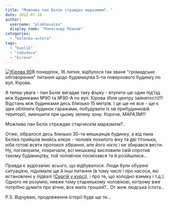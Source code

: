 ```yaml
---
title: "Можливо пан Бєлік страждає маразмом?.."
date: 2012-07-20
author: 
  username: "plakhovalex"
  display_name: "Олександр Плахов"
categories: 
  - "kolonka-avtora"
tags: 
  - "byelik"
  - "zabudova"
  - "kirova"
---
```


[![](https://mpz.brovary.org/wp-content/uploads/2012/07/64830897_2_400x400_prodam-pomeschenie-800-m2-kirova-90-fasad.jpg "Кірова 90")](https://mpz.brovary.org/wp-content/uploads/2012/07/64830897_2_400x400_prodam-pomeschenie-800-m2-kirova-90-fasad.jpg)В понеділок, 16 липня, відбулося так зване "громадське обговорення" питання щодо будівництва 5-ти поверхового будинку по вул. Кірова.

А тепер увага - пан Бєлік вигадав таку фішку - втулити ще один під'їзд між будинками №90 та №90-А по вул. Кірова (біля центру зайнятості)!!! Відстань між будинками десь близько 15 метрів. І це ще не все - ще є ідея обліпити будинок гаражами, побудувати їх на прибудинковій території, зменшити при цьому зелену зону. Короче, МАРАЗМ!!!

Можливо пан Бєлік страждає старческім маразмом?..

Отже, зібралося десь близько 30-ти мешканців будинку, а від пана Бєліка прийшов якийсь клєрк - чоловік похилого віку та дві тітоньки, ніби готові всети протокол зібрання, але його ніхто і не збирався вести. Ну, поговорили, покричали, всі мешканці висловили свій спротив такому будівництву, той чоловічок посміхався та й розійшлися...

Правда є аудіозапис всього, що відбувалося. Люди були обурені ситуацією, піднімали ще й інші питання (в тому числі і про насоси, які встановлені у підвалі ([Сергій у курсі](https://mpz.brovary.org/za-shho-vshanovuyut-byelika/ "За що вшановують Бєліка?")), і про те, що холодно взимку і т.д.). Одного не розумію, невже тому старенькому чоловікові, котрому вже потрібно думати про вічне, все мало грошей?.. От жеж людська істота...

P.S. Відчуваю, продовження історії буде ще те...
